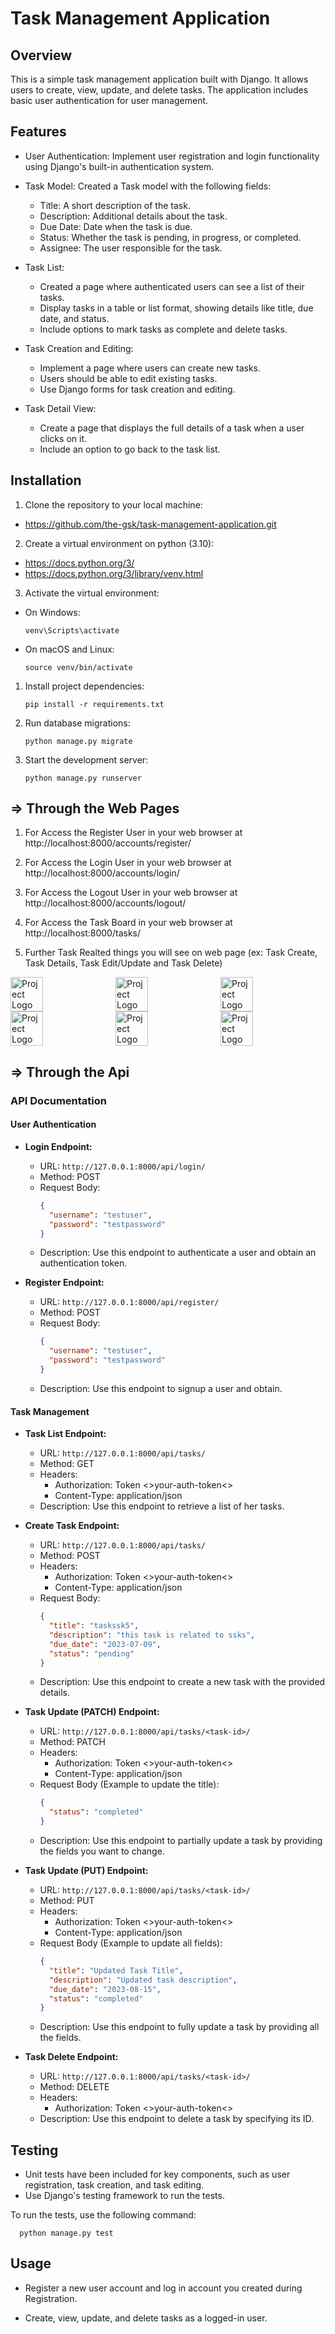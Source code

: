 # Task Management Application

## Overview
This is a simple task management application built with Django. It allows users to create, view, update, and delete tasks. The application includes basic user authentication for user management.

## Features
- User Authentication: Implement user registration and login functionality using Django's built-in authentication system.

- Task Model: Created a Task model with the following fields:
  - Title: A short description of the task.
  - Description: Additional details about the task.
  - Due Date: Date when the task is due.
  - Status: Whether the task is pending, in progress, or completed.
  - Assignee: The user responsible for the task.

- Task List:
  - Created a page where authenticated users can see a list of their tasks.
  - Display tasks in a table or list format, showing details like title, due date, and status.
  - Include options to mark tasks as complete and delete tasks.

- Task Creation and Editing:
  - Implement a page where users can create new tasks.
  - Users should be able to edit existing tasks.
  - Use Django forms for task creation and editing.

- Task Detail View:
  - Create a page that displays the full details of a task when a user clicks on it.
  - Include an option to go back to the task list.

## Installation
1. Clone the repository to your local machine:
  - https://github.com/the-gsk/task-management-application.git


2. Create a virtual environment on python (3.10):
  - https://docs.python.org/3/
  - https://docs.python.org/3/library/venv.html

3. Activate the virtual environment:
- On Windows:
  ```
  venv\Scripts\activate
  ```
- On macOS and Linux:
  ```
  source venv/bin/activate
  ```

1. Install project dependencies:
    ```
    pip install -r requirements.txt
    ```

2. Run database migrations:
    ```
    python manage.py migrate
    ```

3. Start the development server:
    ```
    python manage.py runserver
    ```

## => Through the Web Pages
1. For Access the Register User in your web browser at http://localhost:8000/accounts/register/

2. For Access the Login User in your web browser at http://localhost:8000/accounts/login/

3. For Access the Logout User in your web browser at http://localhost:8000/accounts/logout/

4. For Access the Task Board in your web browser at http://localhost:8000/tasks/

5. Further Task Realted things you will see on web page (ex: Task Create, Task Details, Task Edit/Update and Task Delete)
  <div style="display: flex; align-items: center;">
    <img src="https://xp.io/storage/1zTiGZ90.png" alt="Project Logo" style="width: 33%; margin-right: 10px;" />
    <img src="https://xp.io/storage/1zTkq2c4.png" alt="Project Logo" style="width: 33%; margin-right: 10px;" />
    <img src="https://xp.io/storage/1zTv969H.png" alt="Project Logo" style="width: 33%; margin-right: 10px;" />
  </div>
  <div style="display: flex; align-items: center;">
    <img src="https://xp.io/storage/1zTmHM0J.png" alt="Project Logo" style="width: 33%; margin-right: 10px;" />
    <img src="https://xp.io/storage/1zR8ibsR.png" alt="Project Logo" style="width: 33%; margin-right: 10px;" />
    <img src="https://xp.io/storage/1zTtdgSC.png" alt="Project Logo" style="width: 33%; margin-right: 10px;" />
  </div>

  
## => Through the Api

### API Documentation
#### User Authentication
- **Login Endpoint:**
  - URL: `http://127.0.0.1:8000/api/login/`
  - Method: POST
  - Request Body:
    ```json
    {
      "username": "testuser",
      "password": "testpassword"
    }
    ```
  - Description: Use this endpoint to authenticate a user and obtain an authentication token.
  
- **Register Endpoint:**
  - URL: `http://127.0.0.1:8000/api/register/`
  - Method: POST
  - Request Body:
    ```json
    {
      "username": "testuser",
      "password": "testpassword"
    }
    ```
  - Description: Use this endpoint to signup a user and obtain.
#### Task Management

- **Task List Endpoint:**
  - URL: `http://127.0.0.1:8000/api/tasks/`
  - Method: GET
  - Headers:
    - Authorization: Token <>your-auth-token<>
    - Content-Type: application/json
  - Description: Use this endpoint to retrieve a list of her tasks.
  
- **Create Task Endpoint:**
  - URL: `http://127.0.0.1:8000/api/tasks/`
  - Method: POST
  - Headers:
    - Authorization: Token <>your-auth-token<>
    - Content-Type: application/json
  - Request Body:
    ```json
    {
      "title": "taskssk5",
      "description": "this task is related to ssks",
      "due_date": "2023-07-09",
      "status": "pending"
    }
    ```
  - Description: Use this endpoint to create a new task with the provided details.
  
- **Task Update (PATCH) Endpoint:**
  - URL: `http://127.0.0.1:8000/api/tasks/<task-id>/`
  - Method: PATCH
  - Headers:
    - Authorization: Token <>your-auth-token<>
    - Content-Type: application/json
  - Request Body (Example to update the title):
    ```json
    {
      "status": "completed"
    }
    ```
  - Description: Use this endpoint to partially update a task by providing the fields you want to change.

- **Task Update (PUT) Endpoint:**
  - URL: `http://127.0.0.1:8000/api/tasks/<task-id>/`
  - Method: PUT
  - Headers:
    - Authorization: Token <>your-auth-token<>
    - Content-Type: application/json
  - Request Body (Example to update all fields):
    ```json
    {
      "title": "Updated Task Title",
      "description": "Updated task description",
      "due_date": "2023-08-15",
      "status": "completed"
    }
    ```
  - Description: Use this endpoint to fully update a task by providing all the fields.

- **Task Delete Endpoint:**
  - URL: `http://127.0.0.1:8000/api/tasks/<task-id>/`
  - Method: DELETE
  - Headers:
    - Authorization: Token <>your-auth-token<>
  - Description: Use this endpoint to delete a task by specifying its ID.

## Testing
- Unit tests have been included for key components, such as user registration, task creation, and task editing.
- Use Django's testing framework to run the tests.

To run the tests, use the following command:
```
  python manage.py test
```

## Usage
- Register a new user account and log in account you created during Registration.

- Create, view, update, and delete tasks as a logged-in user.


<!-- ## Contributing
Contributions are welcome! If you'd like to contribute to this project, please follow these guidelines:
- Fork the repository.
- Create a new branch for your feature or bug fix.
- Make your changes and write tests if applicable.
- Submit a pull request with a clear description of your changes. -->

<!-- ## License
This project is licensed under the MIT License - see the [LICENSE](LICENSE) file for details. -->

<!-- ## Acknowledgments
- Thanks to the Django community for their excellent documentation and resources. -->
<!-- -  -->


